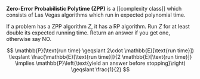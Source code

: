 **Zero-Error Probabilistic Polytime (ZPP)** is a [[complexity class]] which consists of Las Vegas algorithms which run in expected polynomial time.

If a problem has a ZPP algorithm $Z$, it has a RP algorithm. Run $Z$ for at least double its expected running time. Return an answer if you get one, otherwise say NO.

$$
\mathbb{P}(\text{run time} \geqslant 2\cdot \mathbb{E}[\text{run time}]) \leqslant \frac{\mathbb{E}[\text{run time}]}{2 \mathbb{E}[\text{run time}]}  \implies \mathbb{P}\left(\text{yield an answer before stopping}\right) \geqslant \frac{1}{2}
$$